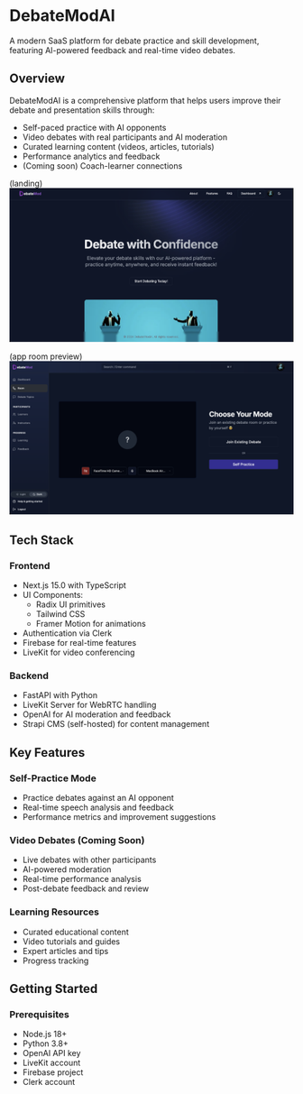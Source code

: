# DebateModAI

A modern SaaS platform for debate practice and skill development, featuring AI-powered feedback and real-time video debates.

## Overview

DebateModAI is a comprehensive platform that helps users improve their debate and presentation skills through:
- Self-paced practice with AI opponents
- Video debates with real participants and AI moderation
- Curated learning content (videos, articles, tutorials)
- Performance analytics and feedback
- (Coming soon) Coach-learner connections


(landing)
![alt text](landing-preview.png)

(app room preview)
![alt text](app-preview.png)

## Tech Stack

### Frontend
- Next.js 15.0 with TypeScript
- UI Components:
  - Radix UI primitives
  - Tailwind CSS
  - Framer Motion for animations
- Authentication via Clerk
- Firebase for real-time features
- LiveKit for video conferencing

### Backend
- FastAPI with Python
- LiveKit Server for WebRTC handling
- OpenAI for AI moderation and feedback
- Strapi CMS (self-hosted) for content management

## Key Features

### Self-Practice Mode
- Practice debates against an AI opponent
- Real-time speech analysis and feedback
- Performance metrics and improvement suggestions

### Video Debates (Coming Soon)
- Live debates with other participants
- AI-powered moderation
- Real-time performance analysis
- Post-debate feedback and review

### Learning Resources
- Curated educational content
- Video tutorials and guides
- Expert articles and tips
- Progress tracking

## Getting Started

### Prerequisites
- Node.js 18+
- Python 3.8+
- OpenAI API key
- LiveKit account
- Firebase project
- Clerk account
